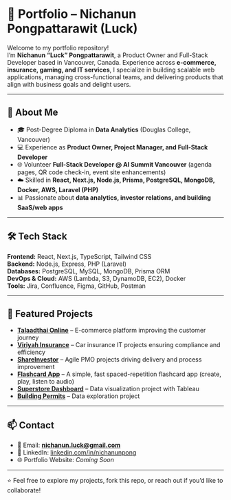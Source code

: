# 🌟 Portfolio – Nichanun Pongpattarawit (Luck)

Welcome to my portfolio repository!  
I’m **Nichanun “Luck” Pongpattarawit**, a Product Owner and Full-Stack Developer based in Vancouver, Canada. Experience across **e-commerce, insurance, gaming, and IT services**, I specialize in building scalable web applications, managing cross-functional teams, and delivering products that align with business goals and delight users.

---

## 🚀 About Me
- 🎓 Post-Degree Diploma in **Data Analytics** (Douglas College, Vancouver)  
- 💻 Experience as **Product Owner, Project Manager, and Full-Stack Developer**  
- 🌐 Volunteer **Full-Stack Developer @ AI Summit Vancouver** (agenda pages, QR code check-in, event site enhancements)  
- ☁️ Skilled in **React, Next.js, Node.js, Prisma, PostgreSQL, MongoDB, Docker, AWS, Laravel (PHP)**  
- 📊 Passionate about **data analytics, investor relations, and building SaaS/web apps**  

---

## 🛠️ Tech Stack
**Frontend:** React, Next.js, TypeScript, Tailwind CSS  
**Backend:** Node.js, Express, PHP (Laravel)  
**Databases:** PostgreSQL, MySQL, MongoDB, Prisma ORM  
**DevOps & Cloud:** AWS (Lambda, S3, DynamoDB, EC2), Docker  
**Tools:** Jira, Confluence, Figma, GitHub, Postman  

---

## 📂 Featured Projects
- **[Talaadthai Online](#)** – E-commerce platform improving the customer journey  
- **[Viriyah Insurance](#)** – Car insurance IT projects ensuring compliance and efficiency  
- **[ShareInvestor](#)** – Agile PMO projects driving delivery and process improvement  
- **[Flashcard App](https://flashcard-frontend-beta.vercel.app/)** – A simple, fast spaced-repetition flashcard app (create, play, listen to audio)  
- **[Superstore Dashboard](#)** – Data visualization project with Tableau  
- **[Building Permits](https://nichanunpong.github.io/buildingpermits/)** – Data exploration project  

---

## 📫 Contact
- 📧 Email: **nichanun.luck@gmail.com**  
- 💼 LinkedIn: [linkedin.com/in/nichanunpong](https://linkedin.com/in/nichanunpong)  
- 🌐 Portfolio Website: *Coming Soon*  

---

⭐️ Feel free to explore my projects, fork this repo, or reach out if you’d like to collaborate!  
